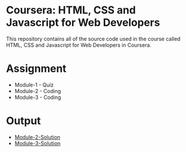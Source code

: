 # Coursera: HTML, CSS and Javascript for Web Developers
This repository contains all of the source code used in the course called HTML, CSS and Javascript for Web Developers in Coursera.

# Assignment
* Module-1 - Quiz 
* Module-2 - Coding
* Module-3 - Coding

# Output
* [Module-2-Solution](https://christianlloydsalon.github.io/Coursera-HTML-CSS-and-Javascript-for-Web-Developers/Module-2-Solution/index.html)
* [Module-3-Solution](https://christianlloydsalon.github.io/Coursera-HTML-CSS-and-Javascript-for-Web-Developers/Module-3-Solution/index.html)
